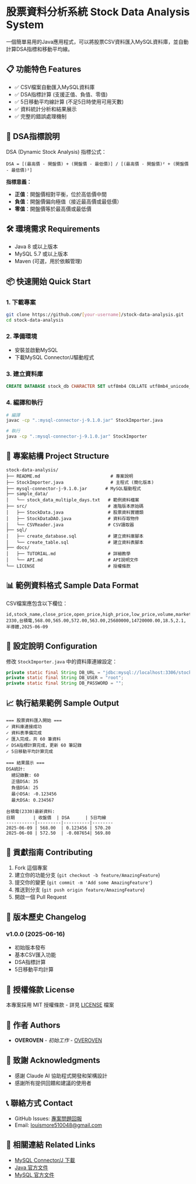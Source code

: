 # 股票資料分析系統 Stock Data Analysis System

一個簡單易用的Java應用程式，可以將股票CSV資料匯入MySQL資料庫，並自動計算DSA指標和移動平均線。

## 📋 功能特色 Features

- ✅ CSV檔案自動匯入MySQL資料庫
- ✅ DSA指標計算 (支援正值、負值、零值)
- ✅ 5日移動平均線計算 (不足5日時使用可用天數)
- ✅ 資料統計分析和結果展示
- ✅ 完整的錯誤處理機制

## 🎯 DSA指標說明

DSA (Dynamic Stock Analysis) 指標公式：
```
DSA = [(最高價 - 開盤價) + (開盤價 - 最低價)] / [(最高價 - 開盤價)² + (開盤價 - 最低價)²]
```

**指標意義：**
- **正值**：開盤價相對平衡，位於高低價中間
- **負值**：開盤價偏向極值（接近最高價或最低價）
- **零值**：開盤價等於最高價或最低價

## 🛠️ 環境需求 Requirements

- Java 8 或以上版本
- MySQL 5.7 或以上版本
- Maven (可選，用於依賴管理)

## 📦 快速開始 Quick Start

### 1. 下載專案
```bash
git clone https://github.com/[your-username]/stock-data-analysis.git
cd stock-data-analysis
```

### 2. 準備環境
- 安裝並啟動MySQL
- 下載MySQL Connector/J驅動程式

### 3. 建立資料庫
```sql
CREATE DATABASE stock_db CHARACTER SET utf8mb4 COLLATE utf8mb4_unicode_ci;
```

### 4. 編譯和執行
```bash
# 編譯
javac -cp ".:mysql-connector-j-9.1.0.jar" StockImporter.java

# 執行
java -cp ".:mysql-connector-j-9.1.0.jar" StockImporter
```

## 📁 專案結構 Project Structure

```
stock-data-analysis/
├── README.md                           # 專案說明
├── StockImporter.java                  # 主程式 (簡化版本)
├── mysql-connector-j-9.1.0.jar       # MySQL驅動程式
├── sample_data/
│   └── stock_data_multiple_days.txt   # 範例資料檔案
├── src/                               # 進階版本原始碼
│   ├── StockData.java                 # 股票資料實體類
│   ├── StockDataDAO.java              # 資料存取物件
│   └── CSVReader.java                 # CSV讀取器
├── sql/
│   ├── create_database.sql            # 建立資料庫腳本
│   └── create_table.sql               # 建立資料表腳本
├── docs/
│   ├── TUTORIAL.md                    # 詳細教學
│   └── API.md                         # API說明文件
└── LICENSE                            # 授權條款
```

## 📊 範例資料格式 Sample Data Format

CSV檔案應包含以下欄位：
```csv
id,stock_name,close_price,open_price,high_price,low_price,volume,market_cap,pe_ratio,dividend_yield,setor,trade_date
2330,台積電,568.00,565.00,572.00,563.00,25680000,14720000.00,18.5,2.1,半導體,2025-06-09
```

## 🔧 設定說明 Configuration

修改 `StockImporter.java` 中的資料庫連線設定：
```java
private static final String DB_URL = "jdbc:mysql://localhost:3306/stock_db";
private static final String DB_USER = "root";
private static final String DB_PASSWORD = "";
```

## 📈 執行結果範例 Sample Output

```
=== 股票資料匯入開始 ===
✓ 資料庫連接成功
✓ 資料表準備完成
✓ 匯入完成，共 60 筆資料
✓ DSA指標計算完成，更新 60 筆記錄
✓ 5日移動平均計算完成

=== 結果展示 ===
DSA統計:
  總記錄數: 60
  正值DSA: 35
  負值DSA: 25
  最小DSA: -0.123456
  最大DSA: 0.234567

台積電(2330)最新資料:
日期       | 收盤價  | DSA      | 5日均線
-----------|---------|----------|--------
2025-06-09 | 568.00  | 0.123456 | 570.20
2025-06-08 | 572.50  | -0.087654| 569.80
```

## 🤝 貢獻指南 Contributing

1. Fork 這個專案
2. 建立你的功能分支 (`git checkout -b feature/AmazingFeature`)
3. 提交你的變更 (`git commit -m 'Add some AmazingFeature'`)
4. 推送到分支 (`git push origin feature/AmazingFeature`)
5. 開啟一個 Pull Request

## 📝 版本歷史 Changelog

### v1.0.0 (2025-06-16)
- 初始版本發布
- 基本CSV匯入功能
- DSA指標計算
- 5日移動平均計算

## 📄 授權條款 License

本專案採用 MIT 授權條款 - 詳見 [LICENSE](LICENSE) 檔案

## 👥 作者 Authors

- **OVEROVEN** - *初始工作* - [OVEROVEN](https://github.com/OVEROVEN)

## 🙏 致謝 Acknowledgments

- 感謝 Claude AI 協助程式開發和架構設計
- 感謝所有提供回饋和建議的使用者

## 📞 聯絡方式 Contact

- GitHub Issues: [專案問題回報](https://github.com/OVEROVEN/stock-data-analysis/issues)
- Email: louismore510048@gmail.com

## 🔗 相關連結 Related Links

- [MySQL Connector/J 下載](https://dev.mysql.com/downloads/connector/j/)
- [Java 官方文件](https://docs.oracle.com/en/java/)
- [MySQL 官方文件](https://dev.mysql.com/doc/)
